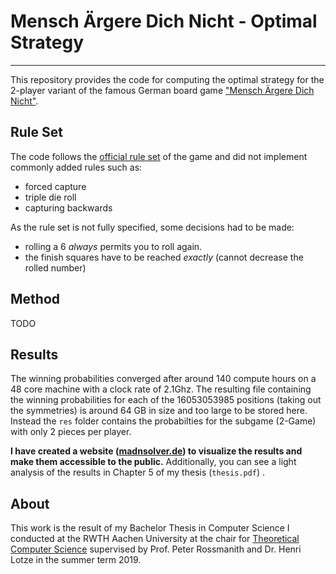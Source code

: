 # Mensch Ärgere Dich Nicht - Optimal Strategy
---
This repository provides the code for computing the optimal strategy for the 2-player variant of the famous German board game ["Mensch Ärgere Dich Nicht"](https://en.wikipedia.org/wiki/Mensch_%C3%A4rgere_Dich_nicht).

## Rule Set
The code follows the [official rule set](https://www.schmidtspiele.de/files/Produkte/4/49020%20-%20Standardausgabe/49020_49021_Mensch_aergere_Dich_nicht_DE.pdf) of the game and did not implement commonly added rules such as:
- forced capture
- triple die roll
- capturing backwards

As the rule set is not fully specified, some decisions had to be made:
- rolling a 6 *always* permits you to roll again.
- the finish squares have to be reached *exactly* (cannot decrease the rolled number)

## Method
TODO

## Results
The winning probabilities converged after around 140 compute hours on a 48 core machine with a clock rate of 2.1Ghz. The resulting file containing the winning probabilities for each of the 16053053985 positions (taking out the symmetries) is around 64 GB in size and too large to be stored here. Instead the ```res``` folder contains the probabilties for the subgame (2-Game) with only 2 pieces per player.

**I have created a website ([madnsolver.de](https://www.madnsolver.de)) to visualize the results and make them accessible to the public.** Additionally, you can see a light analysis of the results in Chapter 5 of my thesis (```thesis.pdf```) .

## About
This work is the result of my Bachelor Thesis in Computer Science I conducted at the RWTH Aachen University at the chair for [Theoretical Computer Science](https://tcs.rwth-aachen.de/index.php) supervised by Prof. Peter Rossmanith and Dr. Henri Lotze in the summer term 2019.
